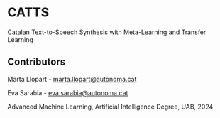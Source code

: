 # CATTS
 Catalan Text-to-Speech Synthesis with Meta-Learning and Transfer Learning

 ## Contributors 

Marta Llopart - marta.llopart@autonoma.cat

Eva Sarabia - eva.sarabia@autonoma.cat

Advanced Machine Learning, Artificial Intelligence Degree, UAB, 2024
